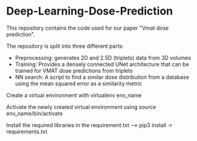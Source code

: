 # Deep-Learning-Dose-Prediction

This repository contains the code used for our paper "Vmat dose prediction".

The repository is split into three different parts:

- Preprocessing: generates 2D and 2.5D (triplets) data from 3D volumes
- Training: Provides a densely connected UNet architecture that can be trained for VMAT dose predictions from triplets
- NN search: A script to find a similar dose distribution from a database using the mean squared error as a similarity metric



Create a virtual environment with virtualenv env_name

Activate the newly created virtual environment using source env_name/bin/activate

Install the required libraries in the requirement.txt --> pip3 install -r requirements.txt

